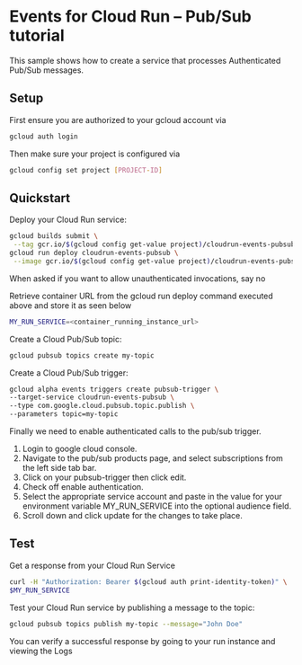 # Events for Cloud Run – Pub/Sub tutorial

This sample shows how to create a service that processes Authenticated Pub/Sub 
messages.

## Setup

First ensure you are authorized to your gcloud account via 

```sh
gcloud auth login
```

Then make sure your project is configured via

```sh
gcloud config set project [PROJECT-ID]
```

## Quickstart

Deploy your Cloud Run service:

```sh
gcloud builds submit \
 --tag gcr.io/$(gcloud config get-value project)/cloudrun-events-pubsub
gcloud run deploy cloudrun-events-pubsub \
 --image gcr.io/$(gcloud config get-value project)/cloudrun-events-pubsub
```

When asked if you want to allow unauthenticated invocations, say no 

Retrieve container URL from the gcloud run deploy command executed above and 
store it as seen below

```sh
MY_RUN_SERVICE=<container_running_instance_url>
```

Create a Cloud Pub/Sub topic:

```sh
gcloud pubsub topics create my-topic
```

Create a Cloud Pub/Sub trigger:

```sh
gcloud alpha events triggers create pubsub-trigger \
--target-service cloudrun-events-pubsub \
--type com.google.cloud.pubsub.topic.publish \
--parameters topic=my-topic
```

Finally we need to enable authenticated calls to the pub/sub trigger. 

1. Login to google cloud console.
2. Navigate to the pub/sub products page, and select subscriptions from the left 
side tab bar.
3. Click on your pubsub-trigger then click edit.
4. Check off enable authentication.
5. Select the appropriate service account and paste in the value for
your environment variable MY_RUN_SERVICE into the optional audience field.  
6. Scroll down and click update for the changes to take place. 

## Test

Get a response from your Cloud Run Service

```sh
curl -H "Authorization: Bearer $(gcloud auth print-identity-token)" \
$MY_RUN_SERVICE
```

Test your Cloud Run service by publishing a message to the topic: 

```sh
gcloud pubsub topics publish my-topic --message="John Doe"
```

You can verify a successful response by going to your run instance and viewing 
the Logs
